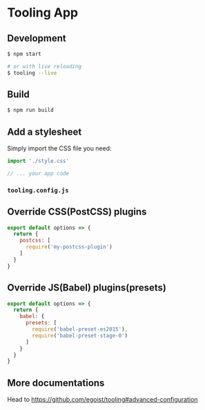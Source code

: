 # Tooling App

## Development

```bash
$ npm start

# or with live reloading
$ tooling --live
```

## Build

```bash
$ npm run build
```

## Add a stylesheet

Simply import the CSS file you need:

```js
import './style.css'

// ... your app code
```

### `tooling.config.js`

## Override CSS(PostCSS) plugins

```js
export default options => {
  return {
    postcss: [
      require('my-postcss-plugin')
    ]
  }
}
```

## Override JS(Babel) plugins(presets)

```js
export default options => {
  return {
    babel: {
      presets: [
        require('babel-preset-es2015'),
        require('babel-preset-stage-0')
      ]
    }
  }
}
```

## More documentations

Head to https://github.com/egoist/tooling#advanced-configuration
